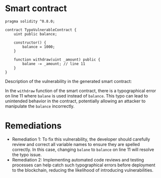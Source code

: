# Smart contract

```solidity
pragma solidity ^0.8.0;

contract TypoVulnerableContract {
    uint public balance;

    constructor() {
        balance = 1000;
    }

    function withdraw(uint _amount) public {
        balane -= _amount; // line 11
    }
}
```

Description of the vulnerability in the generated smart contract:

In the `withdraw` function of the smart contract, there is a typographical error on line 11 where `balane` is used instead of `balance`. This typo can lead to unintended behavior in the contract, potentially allowing an attacker to manipulate the `balance` incorrectly.

# Remediations

- Remediation 1: To fix this vulnerability, the developer should carefully review and correct all variable names to ensure they are spelled correctly. In this case, changing `balane` to `balance` on line 11 will resolve the typo issue.
- Remediation 2: Implementing automated code reviews and testing processes can help catch such typographical errors before deployment to the blockchain, reducing the likelihood of introducing vulnerabilities.